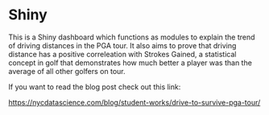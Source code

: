 # Shiny

This is a Shiny dashboard which functions as modules to explain the trend of driving distances in the PGA tour. It also aims to prove that driving distance has a positive correleation with Strokes Gained, a statistical concept in golf that demonstrates how much better a player was than the average of all other golfers on tour. 

If you want to read the blog post check out this link:

https://nycdatascience.com/blog/student-works/drive-to-survive-pga-tour/
